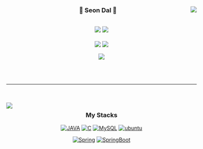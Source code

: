 <div align="center">
  
  <img align="right" src="https://github-readme-stats.vercel.app/api?username=jiseok419&theme=dracula&exclude_repo=Computer-Science-Engineering&layout=compact&langs_count=10"/>
  
 ### 🐣 Seon Dal 🐥 
   <a href="https://hits.seeyoufarm.com"><img src="https://hits.seeyoufarm.com/api/count/incr/badge.svg?url=https%3A%2F%2Fgithub.com%2Fjiseok419%2F&count_bg=%23000000&title_bg=%23000000&icon=github.svg&icon_color=%23FFFFFF&title=GitHub&edge_flat=false"/></a> <a href="https://solved.ac/pyosik0419"><img src="http://mazassumnida.wtf/api/mini/generate_badge?boj=pyosik0419"/></a>
  ---
  <a href="https://www.instagram.com/i_am_kjs_/?hl=ko"><img src="https://img.shields.io/badge/instargram-i_am_kjs-E4405F?style=flat-square&logo=Instagram&logoColor=white"/></a>
  <img src="https://img.shields.io/badge/gmail-pyosik0419@gmail.com-EA4335?style=flat-square&logo=Gmail&logoColor=white"/></a>
  
  
  <a href="https://www.notion.so/Developer-8eebe7e9b93b4217ade1616f2474b6ce"><img src="https://img.shields.io/badge/Dalchive-ffffff?style=flat-square&logo=notion&logoColor=black"/></a>
 <br/><br><br/><br>
 
 ---
 
 <br/><br>
  <img align="left" src="https://github-readme-stats.vercel.app/api/top-langs/?username=jiseok419&theme=dracula&exclude_repo=Computer-Science-Engineering&layout=compact&langs_count=10"/>
  
  ### My Stacks
  [![JAVA](https://img.shields.io/badge/JAVA-007396?style=for-the-badge&logo=JAVA&logoColor=white)](https://www.oracle.com/java/) [![C](https://img.shields.io/badge/C-524321?style=for-the-badge&logo=c&logoColor=white)](https://en.wikipedia.org/wiki/C_)  [![MySQL](https://img.shields.io/badge/MySQL-4479A1?style=for-the-badge&logo=MySQL&logoColor=white)](https://www.mysql.com/) [![ubuntu](https://img.shields.io/badge/Ubuntu-E95420?style=for-the-badge&logo=Ubuntu&logoColor=white)](https://ubuntu.com/)

[![Spring](https://img.shields.io/badge/Spring-6DB33F?style=for-the-badge&logo=Spring&logoColor=white)](https://spring.io/) [![SpringBoot](https://img.shields.io/badge/Spring%20Boot-6DB33F?style=for-the-badge&logo=SpringBoot&logoColor=white)](https://spring.io/projects/spring-boot)   
  
  
